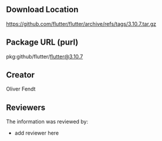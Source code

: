 ## Download Location

https://github.com/flutter/flutter/archive/refs/tags/3.10.7.tar.gz

## Package URL (purl)

pkg:github/flutter/flutter@3.10.7

## Creator

Oliver Fendt

## Reviewers

The information was reviewed by:

* add reviewer here
